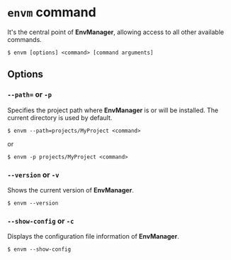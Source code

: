 # `envm` command

It's the central point of **EnvManager**, allowing access to all other available commands.

```shell
$ envm [options] <command> [command arguments]
```

## Options

### `--path=` or `-p`

Specifies the project path where **EnvManager** is or will be installed. The current directory is used by default.

```shell
$ envm --path=projects/MyProject <command>
```

or

```shell
$ envm -p projects/MyProject <command>
```

### `--version` or `-v`

Shows the current version of **EnvManager**.

```shell
$ envm --version
```

### `--show-config` or `-c`

Displays the configuration file information of **EnvManager**.

```shell
$ envm --show-config
```
